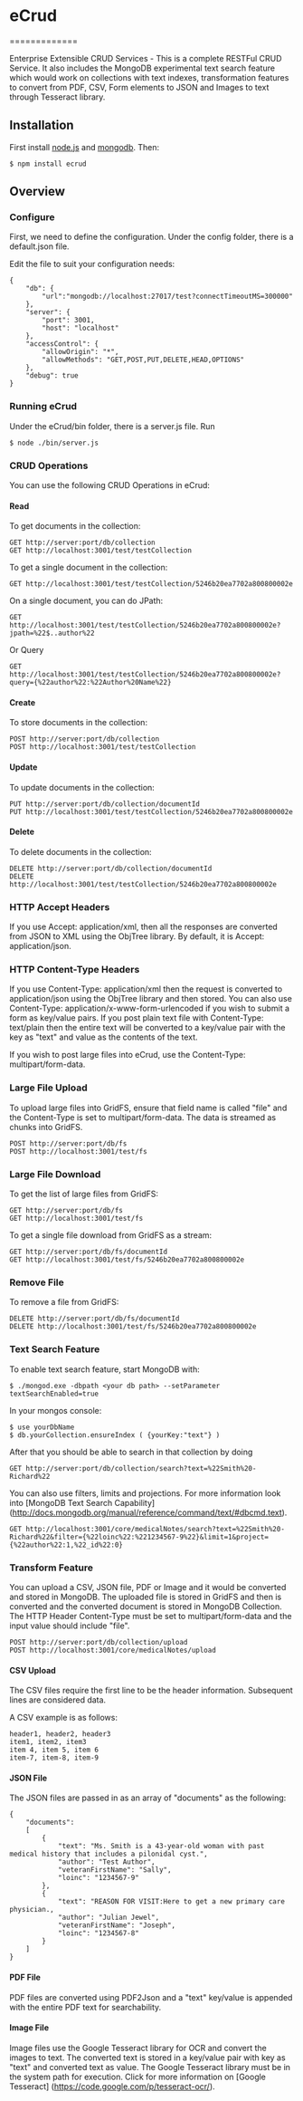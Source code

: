 # eCrud
=============

Enterprise Extensible CRUD Services - This is a complete RESTFul CRUD Service. It also includes the MongoDB experimental text search feature which would work on collections with text indexes, transformation features to convert from PDF, CSV, Form elements to JSON and Images to text through Tesseract library.


## Installation

First install [node.js](http://nodejs.org/) and [mongodb](http://www.mongodb.org/downloads). Then:

    $ npm install ecrud
	
## Overview

### Configure

First, we need to define the configuration. Under the config folder, there is a default.json file.

Edit the file to suit your configuration needs:

	{
		"db": {
			"url":"mongodb://localhost:27017/test?connectTimeoutMS=300000"
		},
		"server": {
			"port": 3001,
			"host": "localhost"
		},
		"accessControl": {
			"allowOrigin": "*",
			"allowMethods": "GET,POST,PUT,DELETE,HEAD,OPTIONS"
		},
		"debug": true
	}

### Running eCrud

Under the eCrud/bin folder, there is a server.js file. Run 

	$ node ./bin/server.js

### CRUD Operations

You can use the following CRUD Operations in eCrud:

#### Read

To get documents in the collection:

	GET http://server:port/db/collection
	GET http://localhost:3001/test/testCollection

To get a single document in the collection:

	GET http://localhost:3001/test/testCollection/5246b20ea7702a800800002e

On a single document, you can do JPath:

	GET http://localhost:3001/test/testCollection/5246b20ea7702a800800002e?jpath=%22$..author%22
	
Or Query

	GET http://localhost:3001/test/testCollection/5246b20ea7702a800800002e?query={%22author%22:%22Author%20Name%22}

#### Create

To store documents in the collection:

	POST http://server:port/db/collection
	POST http://localhost:3001/test/testCollection

#### Update

To update documents in the collection:

	PUT http://server:port/db/collection/documentId
	PUT http://localhost:3001/test/testCollection/5246b20ea7702a800800002e

#### Delete

To delete documents in the collection:

	DELETE http://server:port/db/collection/documentId
	DELETE http://localhost:3001/test/testCollection/5246b20ea7702a800800002e

### HTTP Accept Headers
If you use Accept: application/xml, then all the responses are converted from JSON to XML using the ObjTree library. By default, it is Accept: application/json.

### HTTP Content-Type Headers
If you use Content-Type: application/xml then the request is converted to application/json using the ObjTree library and then stored. You can also use Content-Type: application/x-www-form-urlencoded if you wish to submit a form as key/value pairs. 
If you post plain text file with Content-Type: text/plain then the entire text will be converted to a key/value pair with the key as "text" and value as the contents of the text.

If you wish to post large files into eCrud, use the Content-Type: multipart/form-data.

### Large File Upload
To upload large files into GridFS, ensure that field name is called "file" and the Content-Type is set to multipart/form-data. The data is streamed as chunks into GridFS.

	POST http://server:port/db/fs
	POST http://localhost:3001/test/fs

### Large File Download
To get the list of large files from GridFS:

	GET http://server:port/db/fs
	GET http://localhost:3001/test/fs

To get a single file download from GridFS as a stream:

	GET http://server:port/db/fs/documentId
	GET http://localhost:3001/test/fs/5246b20ea7702a800800002e

### Remove File
To remove a file from GridFS:

	DELETE http://server:port/db/fs/documentId
	DELETE http://localhost:3001/test/fs/5246b20ea7702a800800002e

### Text Search Feature

To enable text search feature, start MongoDB with:

	$ ./mongod.exe -dbpath <your db path> --setParameter textSearchEnabled=true

In your mongos console:
	
	$ use yourDbName
	$ db.yourCollection.ensureIndex ( {yourKey:"text"} )
	
After that you should be able to search in that collection by doing

	GET http://server:port/db/collection/search?text=%22Smith%20-Richard%22

You can also use filters, limits and projections. For more information look into [MongoDB Text Search Capability] (http://docs.mongodb.org/manual/reference/command/text/#dbcmd.text).
	
	GET http://localhost:3001/core/medicalNotes/search?text=%22Smith%20-Richard%22&filter={%22loinc%22:%221234567-9%22}&limit=1&project={%22author%22:1,%22_id%22:0}
	

### Transform Feature
You can upload a CSV, JSON file, PDF or Image and it would be converted and stored in MongoDB. The uploaded file is stored in GridFS and then is converted and the converted document is stored in MongoDB Collection. The HTTP Header Content-Type must be set to multipart/form-data and the input value should include "file".


	POST http://server:port/db/collection/upload	
	POST http://localhost:3001/core/medicalNotes/upload

#### CSV Upload
The CSV files require the first line to be the header information. Subsequent lines are considered data. 

A CSV example is as follows:
	
	header1, header2, header3
	item1, item2, item3
	item 4, item 5, item 6
	item-7, item-8, item-9
	
#### JSON File

The JSON files are passed in as an array of "documents" as the following:

	{
		"documents": 
		[
			{
				"text": "Ms. Smith is a 43-year-old woman with past medical history that includes a pilonidal cyst.",
				"author": "Test Author",
				"veteranFirstName": "Sally",
				"loinc": "1234567-9"
			},
			{
				"text": "REASON FOR VISIT:Here to get a new primary care physician.,
				"author": "Julian Jewel",
				"veteranFirstName": "Joseph",
				"loinc": "1234567-8"
			}
		]
	}

#### PDF File
PDF files are converted using PDF2Json and a "text" key/value is appended with the entire PDF text for searchability. 

#### Image File
Image files use the Google Tesseract library for OCR and convert the images to text. The converted text is stored in a key/value pair with key as "text" and converted text as value. 
The Google Tesseract library must be in the system path for execution. Click for more information on [Google Tesseract] (https://code.google.com/p/tesseract-ocr/).
